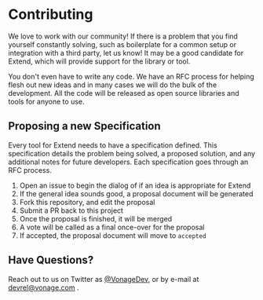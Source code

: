 # Contributing

We love to work with our community! If there is a problem that you find yourself
constantly solving, such as boilerplate for a common setup or integration with
a third party, let us know! It may be a good candidate for Extend, which will
provide support for the library or tool.

You don't even have to write any code. We have an RFC process for helping flesh
out new ideas and in many cases we will do the bulk of the development. All the
code will be released as open source libraries and tools for anyone to use.

## Proposing a new Specification

Every tool for Extend needs to have a specification defined. This specification
details the problem being solved, a proposed solution, and any additional notes
for future developers. Each specification goes through an RFC process.

1. Open an issue to begin the dialog of if an idea is appropriate for Extend
1. If the general idea sounds good, a proposal document will be generated
1. Fork this repository, and edit the proposal
1. Submit a PR back to this project
1. Once the proposal is finished, it will be merged
1. A vote will be called as a final once-over for the proposal
1. If accepted, the proposal document will move to `accepted`

## Have Questions?

Reach out to us on Twitter as [@VonageDev](https://twitter.com/vonagedev), or
by e-mail at devrel@vonage.com .